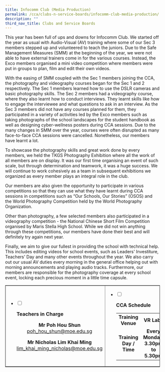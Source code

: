 ```yaml
---
title: Infocomm Club (Media Production)
permalink: /cca/clubs-n-service-boards/infocomm-club-media-production/
description: ""
third_nav_title: Clubs and Service Boards
---
```

<p>This year has been full of ups and downs for Infocomm Club. We started off the year as usual with Audio-Visual (AV) training where some of our Sec 3 members stepped up and volunteered to teach the juniors. Due to the Safe Management Measures (SMM) at the beginning of the year, we were not able to have external trainers come in for the various courses. Instead, the Exco members organised a mini video competition where members were put in groups to plan, film and edit their own videos.</p>
<p>With the easing of SMM coupled with the Sec 1 members joining the CCA, the photography and videography courses began for the Sec 1 and 2 respectively. The Sec 1 members learned how to use the DSLR cameras and basic photography skills. The Sec 2 members had a videography course, where they also learnt how to conduct interviews. They learnt skills like how to engage the interviewee and what questions to ask in an interview. As the Sec 3 members did not have any courses planned for them, they participated in a variety of activities led by the Exco members such as taking photographs of the school landscapes for the student handbook as well as designing cyber-wellness posters during CCA sessions. Due to the many changes in SMM over the year, courses were often disrupted as many face-to-face CCA sessions were cancelled. Nonetheless, our members have learnt a lot.</p>
<p>To showcase the photography skills and great work done by every members, we held the TKGS Photography Exhibition where all the work of all members are on display. It was our first time organising an event of such scale, but through determination and teamwork, it was a huge success. We will continue to work cohesively as a team in subsequent exhibitions we organized as every member plays an integral role in the club.</p>
<p>Our members are also given the opportunity to participate in various competitions so that they can use what they have learnt during CCA sessions in competitions such as &ldquo;Our Schools, Our Stories&rdquo; (OSOS) and the World Photography Competition held by the World Photography Organization.</p>
<p>Other than photography, a few selected members also participated in a videography competition - the National Chinese Short Film Competition organised by Maris Stella High School. While we did not win anything through these competitions, our members have done their best and will definitely try again next year.</p>
<p>Finally, we aim to give our fullest in providing the school with technical help. This includes editing videos for school events, such as Leaders' Investiture, Teachers' Day and many other events throughout the year. We also carry out our usual AV duties every morning in the general office helping out with morning announcements and playing audio tracks. Furthermore, our members are responsible for the photography coverage at every school event, locking each precious moment in a little time capsule.</p>
<table style="border-collapse: collapse; width: 100%;" border="1">
<tbody>
<tr>
<td style="width: 50%;">
<ul class="jekyllcodex_accordion">
<li><input id="accordion1" type="checkbox" /> <label for="accordion1"><p><strong>Teachers in Charge</strong></p></label>
<div>
<p style="text-align: center;"><strong>Mr Poh Hou Shun</strong><br /><a href="mailto:poh_hou_shun@moe.edu.sg" target="">poh_hou_shun@moe.edu.sg</a></p>
<p style="text-align: center;"><strong>Mr Nicholas Lim Khai Ming</strong><br /><a href="mailto:lim_khai_ming_nicholas@moe.edu.sg" target="">lim_khai_ming_nicholas@moe.edu.sg</a></p>
</div>
</li>
</ul>	
</td>
<td style="width: 50%;">
<ul class="jekyllcodex_accordion">
<li><input id="accordion2" type="checkbox" /> <label for="accordion2"><p><strong>CCA Schedule</strong></p></label>
<div>
<table>
<tbody>
<tr>
<td style="text-align: center;"><strong>Training Venue</strong></td>
<td style="text-align: center;"><strong>VR Labs</strong></td>
</tr>
<tr>
<td style="text-align: center;"><strong>Training Day / Time</strong></td>
<td style="text-align: center;"><strong>Every Monday, 3.30pm to 5.30pm</strong></td>
</tr>
</tbody>
</table>
</div>
</li>
</ul>
</td>
</tr>
</tbody>
</table>